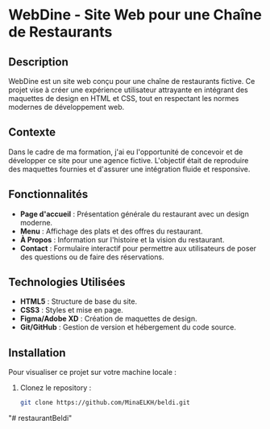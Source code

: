 # WebDine - Site Web pour une Chaîne de Restaurants

## Description
WebDine est un site web conçu pour une chaîne de restaurants fictive. Ce projet vise à créer une expérience utilisateur attrayante en intégrant des maquettes de design en HTML et CSS, tout en respectant les normes modernes de développement web.

## Contexte
Dans le cadre de ma formation, j'ai eu l'opportunité de concevoir et de développer ce site pour une agence fictive. L'objectif était de reproduire des maquettes fournies et d'assurer une intégration fluide et responsive.

## Fonctionnalités
- **Page d'accueil** : Présentation générale du restaurant avec un design moderne.
- **Menu** : Affichage des plats et des offres du restaurant.
- **À Propos** : Information sur l'histoire et la vision du restaurant.
- **Contact** : Formulaire interactif pour permettre aux utilisateurs de poser des questions ou de faire des réservations.

## Technologies Utilisées
- **HTML5** : Structure de base du site.
- **CSS3** : Styles et mise en page.
- **Figma/Adobe XD** : Création de maquettes de design.
- **Git/GitHub** : Gestion de version et hébergement du code source.

## Installation
Pour visualiser ce projet sur votre machine locale :
1. Clonez le repository :
   ```bash
   git clone https://github.com/MinaELKH/beldi.git
"# restaurantBeldi" 
